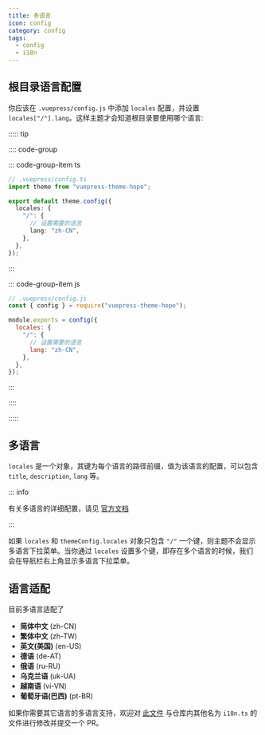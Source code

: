 ```yaml
---
title: 多语言
icon: config
category: config
tags:
  - config
  - i18n
---
```


## 根目录语言配置

你应该在 `.vuepress/config.js` 中添加 `locales` 配置，并设置 `locales["/"].lang`。这样主题才会知道根目录要使用哪个语言:

::::: tip

:::: code-group

::: code-group-item ts

```ts
// .vuepress/config.ts
import theme from "vuepress-theme-hope";

export default theme.config({
  locales: {
    "/": {
      // 设置需要的语言
      lang: "zh-CN",
    },
  },
});
```

:::

::: code-group-item js

```js
// .vuepress/config.js
const { config } = require("vuepress-theme-hope");

module.exports = config({
  locales: {
    "/": {
      // 设置需要的语言
      lang: "zh-CN",
    },
  },
});
```

:::

::::

:::::

## 多语言

`locales` 是一个对象，其键为每个语言的路径前缀，值为该语言的配置，可以包含 `title`, `description`, `lang` 等。

::: info

有关多语言的详细配置，请见 [官方文档](https://v1.vuepress.vuejs.org/zh/guide/i18n.html)

:::

如果 `locales` 和 `themeConfig.locales` 对象只包含 `"/"` 一个键，则主题不会显示多语言下拉菜单。当你通过 `locales` 设置多个键，即存在多个语言的时候，我们会在导航栏右上角显示多语言下拉菜单。

## 语言适配

目前多语言适配了

- **简体中文** (zh-CN)
- **繁体中文** (zh-TW)
- **英文(美国)** (en-US)
- **德语** (de-AT)
- **俄语** (ru-RU)
- **乌克兰语** (uk-UA)
- **越南语** (vi-VN)
- **葡萄牙语(巴西)** (pt-BR)

如果你需要其它语言的多语言支持，欢迎对 [此文件](https://github.com/vuepress-theme-hope/vuepress-theme-hope/blob/v1/packages/shared/src/i18n/config.ts) 与仓库内其他名为 `i18n.ts` 的文件进行修改并提交一个 PR。
